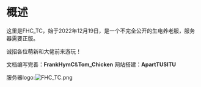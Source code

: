 # 概述  

这里是FHC_TC，始于2022年12月19日，是一个不完全公开的生电养老服，服务器需要正版。

诚招各位萌新和大佬前来游玩！

文档编写完善：**FrankHymC**&**Tom_Chicken**
网站搭建：**ApartTUSITU**

服务器logo:![FHC_TC.png](https://s2.loli.net/2023/01/18/Z2mP7EeBDNhjzRU.png)


